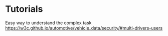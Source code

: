 # Tutorials
Easy way to understand the complex task
https://w3c.github.io/automotive/vehicle_data/security/#multi-drivers-users
